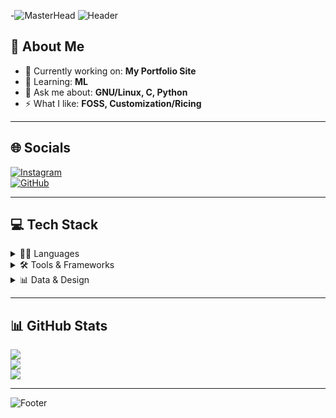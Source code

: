 
<!-- Banner -->

-![MasterHead](https://media4.giphy.com/headers/GitHub/w8ZJLtJbmuph.gif)
![Header](https://capsule-render.vercel.app/api?type=waving&color=0:000000,100:2f2f2f&height=200&section=header&text=Hi,%20I'm%20Akshay%20K&fontSize=40&fontColor=fff&animation=fadeIn&fontAlignY=35)

## 💫 About Me
- 🔭 Currently working on: **My Portfolio Site**
- 🌱 Learning: **ML**<!-- - 👯 Open to collaborate on: **interesting open-source projects**-->
- 💬 Ask me about: **GNU/Linux, C, Python**
- ⚡ What I like: **FOSS, Customization/Ricing**

---

## 🌐 Socials
[![Instagram](https://img.shields.io/badge/Instagram-%23E4405F.svg?style=flat&logo=Instagram&logoColor=white)](https://instagram.com/Akshay.kzi)  
[![GitHub](https://img.shields.io/badge/GitHub-000000.svg?style=flat&logo=github&logoColor=white)](https://github.com/Akshay-Kzi)

---

## 💻 Tech Stack
<details>
<summary>👨‍💻 Languages</summary>
  
![Python](https://img.shields.io/badge/python-3670A0?style=flat&logo=python&logoColor=ffdd54) 
![C](https://img.shields.io/badge/c-%2300599C.svg?style=flat&logo=c&logoColor=white) 
![C++](https://img.shields.io/badge/c++-%2300599C.svg?style=flat&logo=c%2B%2B&logoColor=white) 
![Java](https://img.shields.io/badge/java-%23ED8B00.svg?style=flat&logo=openjdk&logoColor=white) 
![JavaScript](https://img.shields.io/badge/javascript-%23323330.svg?style=flat&logo=javascript&logoColor=%23F7DF1E) 
![HTML5](https://img.shields.io/badge/html5-%23E34F26.svg?style=flat&logo=html5&logoColor=white) 
![CSS3](https://img.shields.io/badge/css3-%231572B6.svg?style=flat&logo=css3&logoColor=white)
</details>

<details>
<summary>🛠 Tools & Frameworks</summary>
  
![Docker](https://img.shields.io/badge/docker-%230db7ed.svg?style=flat&logo=docker&logoColor=white) 
![Git](https://img.shields.io/badge/git-%23F05033.svg?style=flat&logo=git&logoColor=white) 
![GitHub](https://img.shields.io/badge/github-%23121011.svg?style=flat&logo=github&logoColor=white) 
![Vercel](https://img.shields.io/badge/vercel-%23000000.svg?style=flat&logo=vercel&logoColor=white) 
![Netlify](https://img.shields.io/badge/netlify-%23000000.svg?style=flat&logo=netlify&logoColor=#00C7B7) 
![Streamlit](https://img.shields.io/badge/Streamlit-%23FE4B4B.svg?style=flat&logo=streamlit&logoColor=white) 
![OpenCV](https://img.shields.io/badge/opencv-%23white.svg?style=flat&logo=opencv&logoColor=white)
</details>

<details>
<summary>📊 Data & Design</summary>
  
![Pandas](https://img.shields.io/badge/pandas-%23150458.svg?style=flat&logo=pandas&logoColor=white) 
![NumPy](https://img.shields.io/badge/numpy-%23013243.svg?style=flat&logo=numpy&logoColor=white) 
![Matplotlib](https://img.shields.io/badge/Matplotlib-%23ffffff.svg?style=flat&logo=Matplotlib&logoColor=black) 
![Plotly](https://img.shields.io/badge/Plotly-%233F4F75.svg?style=flat&logo=plotly&logoColor=white) 
![Figma](https://img.shields.io/badge/figma-%23F24E1E.svg?style=flat&logo=figma&logoColor=white) 
![Gimp](https://img.shields.io/badge/Gimp-657D8B?style=flat&logo=gimp&logoColor=FFFFFF) 
![Blender](https://img.shields.io/badge/blender-%23F5792A.svg?style=flat&logo=blender&logoColor=white)
</details>

---

## 📊 GitHub Stats
![](https://github-readme-stats.vercel.app/api?username=Akshay-Kzi&theme=catppuccin_mocha&hide_border=true&include_all_commits=true&count_private=true)  
![](https://nirzak-streak-stats.vercel.app/?user=Akshay-Kzi&theme=catppuccin_mocha&hide_border=true)  
![](https://github-readme-stats.vercel.app/api/top-langs/?username=Akshay-Kzi&theme=catppuccin_mocha&hide_border=true&layout=compact)

---

<!-- Footer -->
![Footer](https://capsule-render.vercel.app/api?type=waving&color=0:000000,100:2f2f2f&height=120&section=footer)
